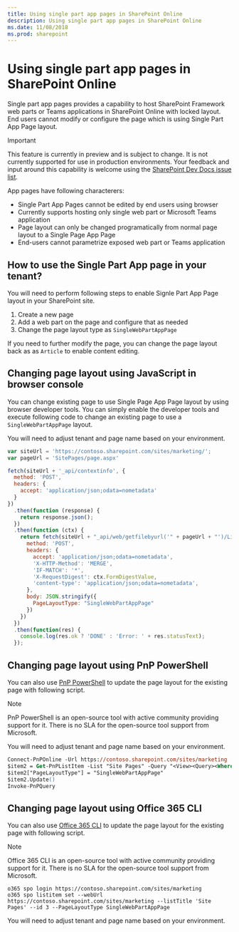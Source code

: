 ```yaml
---
title: Using single part app pages in SharePoint Online
description: Using single part app pages in SharePoint Online
ms.date: 11/08/2018
ms.prod: sharepoint
---
```


# Using single part app pages in SharePoint Online

Single part app pages provides a capability to host SharePoint Framework web parts or Teams applications in SharePoint Online with locked layout. End users cannot modify or configure the page which is using Single Part App Page layout.

> [!IMPORTANT]
> This feature is currently in preview and is subject to change. It is not currently supported for use in production environments. Your feedback and input around this capability is welcome using the [SharePoint Dev Docs issue list](https://github.com/SharePoint/sp-dev-docs/issues).

App pages have following characterers:

* Single Part App Pages cannot be edited by end users using browser
* Currently supports hosting only single web part or Microsoft Teams application
* Page layout can only be changed programatically from normal page layout to a Single Page App Page
* End-users cannot parametrize exposed web part or Teams application

## How to use the Single Part App page in your tenant?

You will need to perform following steps to enable Signle Part App Page layout in your SharePoint site. 

1. Create a new page
1. Add a web part on the page and configure that as needed
1. Change the page layout type as `SingleWebPartAppPage`

If you need to further modify the page, you can change the page layout back as as `Article` to enable content editing.

## Changing page layout using JavaScript in browser console

You can change existing page to use Single Page App Page layout by using browser developer tools. You can simply enable the developer tools and execute following code to change an existing page to use a `SingleWebPartAppPage` layout.

You will need to adjust tenant and page name based on your environment.

```js
var siteUrl = 'https://contoso.sharepoint.com/sites/marketing/';
var pageUrl = 'SitePages/page.aspx'

fetch(siteUrl + '_api/contextinfo', {
  method: 'POST',
  headers: {
    accept: 'application/json;odata=nometadata'
  }
})
  .then(function (response) {
    return response.json();
  })
  .then(function (ctx) {
    return fetch(siteUrl + "_api/web/getfilebyurl('" + pageUrl + "')/ListItemAllFields", {
      method: 'POST',
      headers: {
        accept: 'application/json;odata=nometadata',
        'X-HTTP-Method': 'MERGE',
        'IF-MATCH': '*',
        'X-RequestDigest': ctx.FormDigestValue,
        'content-type': 'application/json;odata=nometadata',
      },
      body: JSON.stringify({
        PageLayoutType: "SingleWebPartAppPage"
      })
    })
  })
  .then(function(res) {
    console.log(res.ok ? 'DONE' : 'Error: ' + res.statusText);
  });
```

## Changing page layout using PnP PowerShell

You can also use [PnP PowerShell](https://docs.microsoft.com/en-us/powershell/sharepoint/sharepoint-pnp/sharepoint-pnp-cmdlets?view=sharepoint-ps) to update the page layout for the existing page with following script.

> [!NOTE]
> PnP PowerShell is an open-source tool with active community providing support for it. There is no SLA for the open-source tool support from Microsoft.

You will need to adjust tenant and page name based on your environment.

```ps
Connect-PnPOnline -Url https://contoso.sharepoint.com/sites/marketing
$item2 = Get-PnPListItem -List "Site Pages" -Query "<View><Query><Where><Eq><FieldRef Name='FileLeafRef'/><Value Type='Text'>page.aspx</Value></Eq></Where></Query></View>"
$item2["PageLayoutType"] = "SingleWebPartAppPage"
$item2.Update()
Invoke-PnPQuery
```

## Changing page layout using Office 365 CLI

You can also use [Office 365 CLI](https://pnp.github.io/office365-cli/) to update the page layout for the existing page with following script.

> [!NOTE]
> Office 365 CLI is an open-source tool with active community providing support for it. There is no SLA for the open-source tool support from Microsoft.

```
o365 spo login https://contoso.sharepoint.com/sites/marketing
o365 spo listitem set --webUrl https://contoso.sharepoint.com/sites/marketing --listTitle 'Site Pages' --id 3 --PageLayoutType SingleWebPartAppPage
```

You will need to adjust tenant and page name based on your environment.